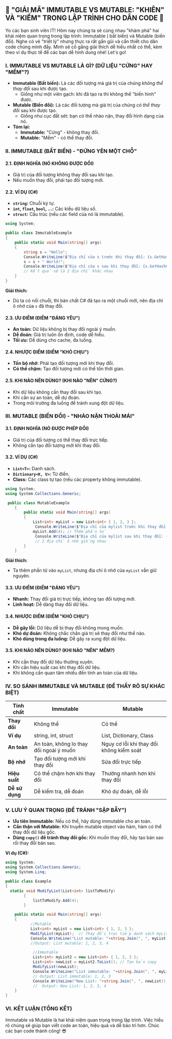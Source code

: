 ## **🚀 "GIẢI MÃ" IMMUTABLE VS MUTABLE: "KHIÊN" VÀ "KIẾM" TRONG LẬP TRÌNH CHO DÂN CODE 🚀**

Yo các bạn sinh viên IT! Hôm nay chúng ta sẽ cùng nhau "khám phá" hai khái niệm quan trọng trong lập trình: Immutable (
bất biến) và Mutable (biến đổi). Nghe có vẻ "triết lý" nhưng thực ra rất gần gũi và cần thiết cho dân code chúng mình
đấy. Mình sẽ cố gắng giải thích dễ hiểu nhất có thể, kèm theo ví dụ thực tế để các bạn dễ hình dung nhé! Let's go!

### **I. IMMUTABLE VS MUTABLE LÀ GÌ? (DỮ LIỆU "CỨNG" HAY "MỀM"?)**

- **Immutable (Bất biến):** Là các đối tượng mà giá trị của chúng _không thể thay đổi_ sau khi được tạo.
    - Giống như một viên gạch: khi đã tạo ra thì không thể "biến hình" được.
- **Mutable (Biến đổi):** Là các đối tượng mà giá trị của chúng _có thể thay đổi_ sau khi được tạo.
    - Giống như cục đất sét: bạn có thể nhào nặn, thay đổi hình dạng của nó.
- **Tóm lại:**
    - **Immutable:** "Cứng" - không thay đổi.
    - **Mutable:** "Mềm" - có thể thay đổi.

### **II. IMMUTABLE (BẤT BIẾN) - "ĐỨNG YÊN MỘT CHỖ"**

#### **2.1. ĐỊNH NGHĨA (NÓ KHÔNG ĐƯỢC ĐỔI)**

- Giá trị của đối tượng không thay đổi sau khi tạo.
- Nếu muốn thay đổi, phải tạo đối tượng mới.

#### **2.2. VÍ DỤ (C#)**

- **`string`:** Chuỗi ký tự.
- **`int`, `float`, `bool`, ...:** Các kiểu dữ liệu số.
- **`struct`:** Cấu trúc (nếu các field của nó là immutable).

```csharp
using System;

public class ImmutableExample
{
    public static void Main(string[] args)
    {
        string s = "Hello";
        Console.WriteLine($"Địa chỉ của s trước khi thay đổi: {s.GetHashCode()}");  // địa chỉ trước
        s = s + " World!";
        Console.WriteLine($"Địa chỉ của s sau khi thay đổi: {s.GetHashCode()}");  // địa chỉ sau khi thay đổi
        // Kết quả sẽ là 2 địa chỉ khác nhau
    }
}
```

**Giải thích:**

- Dù ta có nối chuỗi, thì bản chất C# đã tạo ra một chuỗi mới, nên địa chỉ ô nhớ của `s` đã thay đổi.

#### **2.3. ƯU ĐIỂM (ĐIỂM "ĐÁNG YÊU")**

- **An toàn:** Dữ liệu không bị thay đổi ngoài ý muốn.
- **Dễ đoán:** Giá trị luôn ổn định, code dễ hiểu.
- **Tối ưu:** Dễ dùng cho cache, đa luồng.

#### **2.4. NHƯỢC ĐIỂM (ĐIỂM "KHÓ CHỊU")**

- **Tốn bộ nhớ:** Phải tạo đối tượng mới khi thay đổi.
- **Có thể chậm:** Tạo đối tượng mới có thể tốn thời gian.

#### **2.5. KHI NÀO NÊN DÙNG? (KHI NÀO "NÊN" CỨNG?)**

- Khi dữ liệu không cần thay đổi sau khi tạo.
- Khi cần sự an toàn, dễ dự đoán.
- Trong môi trường đa luồng để tránh xung đột dữ liệu.

### **III. MUTABLE (BIẾN ĐỔI) - "NHÀO NẶN THOẢI MÁI"**

#### **3.1. ĐỊNH NGHĨA (NÓ ĐƯỢC PHÉP ĐỔI)**

- Giá trị của đối tượng có thể thay đổi trực tiếp.
- Không cần tạo đối tượng mới khi thay đổi.

#### **3.2. VÍ DỤ (C#)**

- **`List<T>`:** Danh sách.
- **`Dictionary<K, V>`:** Từ điển.
- **Class:** Các class tự tạo (nếu các property không immutable).

```csharp
using System;
using System.Collections.Generic;

 public class MutableExample
    {
        public static void Main(string[] args)
        {
            List<int> myList = new List<int> { 1, 2, 3 };
             Console.WriteLine($"Địa chỉ của mylist trước khi thay đổi: {myList.GetHashCode()}"); // in địa chỉ trước
            myList.Add(4); // Thêm phần tử
             Console.WriteLine($"Địa chỉ của mylist sau khi thay đổi: {myList.GetHashCode()}");  // địa chỉ sau khi thay đổi
             // 2 địa chỉ ô nhớ giống nhau
        }
    }

```

**Giải thích:**

- Ta thêm phần tử vào `myList`, nhưng địa chỉ ô nhớ của `myList` vẫn giữ nguyên.

#### **3.3. ƯU ĐIỂM (ĐIỂM "ĐÁNG YÊU")**

- **Nhanh:** Thay đổi giá trị trực tiếp, không tạo đối tượng mới.
- **Linh hoạt:** Dễ dàng thay đổi dữ liệu.

#### **3.4. NHƯỢC ĐIỂM (ĐIỂM "KHÓ CHỊU")**

- **Dễ gây lỗi:** Dữ liệu dễ bị thay đổi không mong muốn.
- **Khó dự đoán:** Không chắc chắn giá trị sẽ thay đổi như thế nào.
- **Khó dùng trong đa luồng:** Dễ gây ra xung đột dữ liệu.

#### **3.5. KHI NÀO NÊN DÙNG? (KHI NÀO "NÊN" MỀM?)**

- Khi cần thay đổi dữ liệu thường xuyên.
- Khi cần hiệu suất cao khi thay đổi dữ liệu.
- Khi không cần quan tâm nhiều đến tính an toàn của dữ liệu.

### **IV. SO SÁNH IMMUTABLE VÀ MUTABLE (ĐỂ THẤY RÕ SỰ KHÁC BIỆT)**

| Tính chất      | Immutable                               | Mutable                                  |
|----------------|-----------------------------------------|------------------------------------------|
| **Thay đổi**   | Không thể                               | Có thể                                   |
| **Ví dụ**      | string, int, struct                     | List, Dictionary, Class                  |
| **An toàn**    | An toàn, không lo thay đổi ngoài ý muốn | Nguy cơ lỗi khi thay đổi không kiểm soát |
| **Bộ nhớ**     | Tạo đối tượng mới khi thay đổi          | Sửa đổi trực tiếp                        |
| **Hiệu suất**  | Có thể chậm hơn khi thay đổi            | Thường nhanh hơn khi thay đổi            |
| **Dễ sử dụng** | Dễ kiểm tra, dễ đoán                    | Khó dự đoán, dễ lỗi                      |

### **V. LƯU Ý QUAN TRỌNG (ĐỂ TRÁNH "SẬP BẪY")**

- **Ưu tiên Immutable:** Nếu có thể, hãy dùng immutable cho an toàn.
- **Cẩn thận với Mutable:** Khi truyền mutable object vào hàm, hàm có thể thay đổi dữ liệu gốc.
- **Dùng `copy()` để tránh thay đổi gốc:** Khi muốn thay đổi, hãy tạo bản sao rồi thay đổi bản sao.

**Ví dụ (C#):**

```csharp
using System;
using System.Collections.Generic;
using System.Linq;

public class Example
{
  static void ModifyList(List<int> listToModify)
        {
            listToModify.Add(4);
        }

    public static void Main(string[] args)
    {
           //Mutable
           List<int> myList = new List<int> { 1, 2, 3 };
           ModifyList(myList);  // Thay đổi trực tiếp danh sách myList
           Console.WriteLine("List mutable: "+string.Join(", ", myList));
           //Output: List mutable: 1, 2, 3, 4

            //Immutable
            List<int> myList2 = new List<int> { 1, 2, 3 };
            List<int> newList = myList2.ToList(); // Tạo bản copy
            ModifyList(newList);
            Console.WriteLine("List immutable: "+string.Join(", ", myList2));
            // Output: List immutable: 1, 2, 3
            Console.WriteLine("New List: "+string.Join(", ", newList));
            //  Output: New List: 1, 2, 3, 4
    }
}
```

### **VI. KẾT LUẬN (TỔNG KẾT)**

Immutable và Mutable là hai khái niệm quan trọng trong lập trình. Việc hiểu rõ chúng sẽ giúp bạn viết code an toàn, hiệu
quả và dễ bảo trì hơn. Chúc các bạn code thành công! 😎
